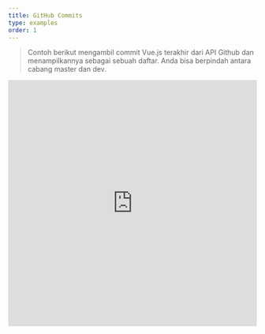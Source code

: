 ```yaml
---
title: GitHub Commits
type: examples
order: 1
---
```


> Contoh berikut mengambil commit Vue.js terakhir dari API Github dan menampilkannya sebagai sebuah daftar. Anda bisa berpindah antara cabang master dan dev.

<iframe width="100%" height="500" src="https://jsfiddle.net/yyx990803/c5g8xnar/embedded/result,html,js,css" allowfullscreen="allowfullscreen" frameborder="0"></iframe>
